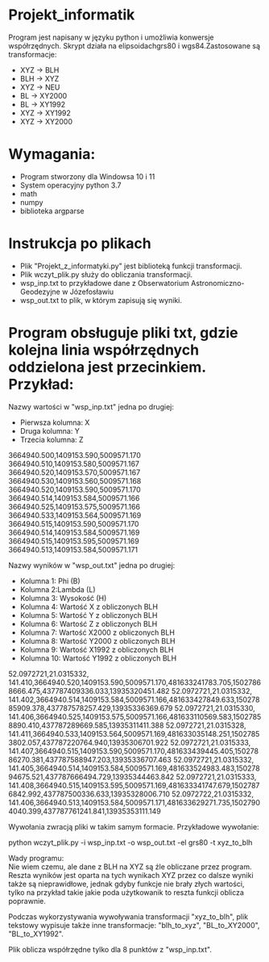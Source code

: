 # Projekt_informatik
Program jest napisany w języku python i umożliwia konwersje współrzędnych. Skrypt działa na elipsoidachgrs80 i wgs84.Zastosowane są transformacje:

- XYZ -> BLH                                                                                                                                        
- BLH -> XYZ                                                                                                                                          
- XYZ -> NEU                                                                                                                                          
- BL -> XY2000                                                                                                                                            
- BL -> XY1992                                                                                                                                                
- XYZ -> XY1992                                                                                                                                               
- XYZ -> XY2000                                                                                                                                                       

# Wymagania:                                                                                                                                                   
- Program stworzony dla Windowsa 10 i 11                                                                                                                          
- System operacyjny python 3.7                                                                                                                                   
- math                                                                                                                                                          
- numpy                                                                                                                                                          
- biblioteka argparse                                                                                                                                            

# Instrukcja po plikach

- Plik "Projekt_z_informatyki.py" jest biblioteką funkcji transformacji.
- Plik wczyt_plik.py służy do obliczania transformacji.
- wsp_inp.txt to przykładowe dane z Obserwatorium Astronomiczno-Geodezyjne w Józefosławiu
- wsp_out.txt to plik, w którym zapisują się wyniki.




# Program obsługuje pliki txt, gdzie kolejna linia współrzędnych oddzielona jest przecinkiem. Przykład:


Nazwy wartości w "wsp_inp.txt" jedna po drugiej:
- Pierwsza kolumna: X
- Druga kolumna: Y
- Trzecia kolumna: Z

3664940.500,1409153.590,5009571.170
3664940.510,1409153.580,5009571.167
3664940.520,1409153.570,5009571.167
3664940.530,1409153.560,5009571.168
3664940.520,1409153.590,5009571.170
3664940.514,1409153.584,5009571.166
3664940.525,1409153.575,5009571.166
3664940.533,1409153.564,5009571.169
3664940.515,1409153.590,5009571.170
3664940.514,1409153.584,5009571.169
3664940.515,1409153.595,5009571.169
3664940.513,1409153.584,5009571.171



Nazwy wyników w "wsp_out.txt" jedna po drugiej:
- Kolumna 1: Phi (B)
- Kolumna 2:Lambda (L)
- Kolumna 3: Wysokość (H)
- Kolumna 4: Wartość X z obliczonych BLH
- Kolumna 5: Wartość Y z obliczonych BLH
- Kolumna 6: Wartość Z z obliczonych BLH
- Kolumna 7: Wartość X2000 z obliczonych BLH
- Kolumna 8: Wartość Y2000 z obliczonych BLH
- Kolumna 9: Wartość X1992 z obliczonych BLH
- Kolumna 10: Wartość Y1992 z obliczonych BLH

52.0972721,21.0315332,   141.410,3664940.520,1409153.590,5009571.170,481633241783.705,15027868666.475,437787409336.033,13935320451.482
52.0972721,21.0315332,   141.402,3664940.514,1409153.584,5009571.166,481633427849.633,15027885909.378,437787578257.429,13935336369.679
52.0972721,21.0315330,   141.406,3664940.525,1409153.575,5009571.166,481633110569.583,15027858890.410,437787289669.585,13935311411.388
52.0972721,21.0315328,   141.411,3664940.533,1409153.564,5009571.169,481633035148.251,15027853802.057,437787220764.940,13935306701.922
52.0972721,21.0315333,   141.407,3664940.515,1409153.590,5009571.170,481633439445.405,15027886270.381,437787588947.203,13935336707.463
52.0972721,21.0315332,   141.405,3664940.514,1409153.584,5009571.169,481633524983.483,15027894675.521,437787666494.729,13935344463.842
52.0972721,21.0315333,   141.408,3664940.515,1409153.595,5009571.169,481633341747.679,15027876842.992,437787500336.633,13935328006.710
52.0972722,21.0315332,   141.406,3664940.513,1409153.584,5009571.171,481633629271.735,15027904040.399,437787761241.841,13935353111.149

Wywołania zwracją pliki w takim samym formacie. Przykładowe wywołanie:

python wczyt_plik.py -i wsp_inp.txt -o wsp_out.txt -el grs80 -t xyz_to_blh


Wady programu:                                                            
Nie wiem czemu, ale dane z BLH na XYZ są źle obliczane przez program. Reszta wyników jest oparta na tych wynikach XYZ przez co dalsze wyniki także są nieprawidłowe, jednak gdyby funkcje nie brały złych wartości, tylko na przykład takie jakie poda użytkowanik to reszta funkcji oblicza poprawnie.


Podczas wykorzystywania wywoływania transformacji "xyz_to_blh", plik tekstowy wypisuje także inne transformacje: "blh_to_xyz", "BL_to_XY2000", "BL_to_XY1992". 


Plik oblicza współrzędne tylko dla 8 punktów z "wsp_inp.txt".

